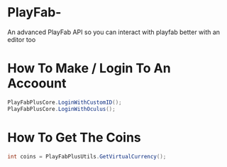 # PlayFab-
An advanced PlayFab API so you can interact with playfab better with an editor too

# How To Make / Login To An Accoount

```csharp
PlayFabPlusCore.LoginWithCustomID();
PlayFabPlusCore.LoginWithOculus();
```

# How To Get The Coins

```csharp
int coins = PlayFabPlusUtils.GetVirtualCurrency();
```
